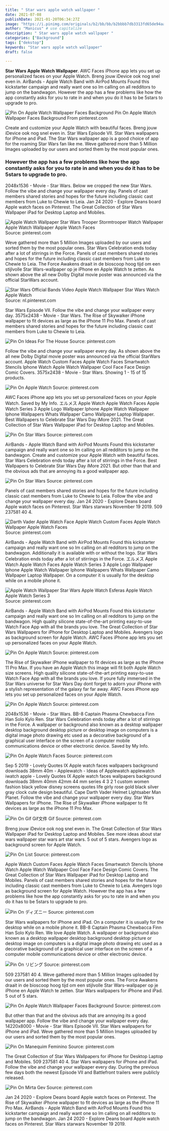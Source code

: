```yaml
---
title: " Star wars apple watch wallpaper "
date: 2021-07-08
publishDate: 2021-01-20T06:34:27Z
image: "https://i.pinimg.com/originals/b2/bb/bb/b2bbbb7db3313fd65de94aa2dbdb1c18.png"
author: "Manicus" # use capitalize
description: " Star wars apple watch wallpaper "
categories: ["Background"]
tags: ["dekstop"]
keywords: "Star wars apple watch wallpaper"
draft: false

---
```



**Star Wars Apple Watch Wallpaper**. AWC Faces iPhone app lets you set up personalized faces on your Apple Watch. Breng jouw iDevice ook nog snel even in. AirBands - Apple Watch Band with AirPod Mounts Found this kickstarter campaign and really want one so Im calling on all redditors to jump on the bandwagon. However the app has a few problems like how the app constantly asks for you to rate in and when you do it has to be 5stars to upgrade to pro.

![Pin On Apple Watch Wallpaper Faces Background](https://i.pinimg.com/736x/ef/25/4c/ef254c3309c6ddd64d860b7d2a0d9e72.jpg "Pin On Apple Watch Wallpaper Faces Background")
Pin On Apple Watch Wallpaper Faces Background From pinterest.com


Create and customize your Apple Watch with beautiful faces. Breng jouw iDevice ook nog snel even in. Star Wars Episode VII. Star Wars wallpapers for iPhone and iPad. The Star Wars wallpaper app is a good choice of app for the roaming Star Wars fan like me. Weve gathered more than 5 Million Images uploaded by our users and sorted them by the most popular ones.

### However the app has a few problems like how the app constantly asks for you to rate in and when you do it has to be 5stars to upgrade to pro.

2048x1536 - Movie - Star Wars. Below we cropped the new Star Wars. Follow the vibe and change your wallpaper every day. Panels of cast members shared stories and hopes for the future including classic cast members from Luke to Chewie to Leia. Jan 24 2020 - Explore Deans board Apple watch faces on Pinterest. The Great Collection of Star Wars Wallpaper iPad for Desktop Laptop and Mobiles.


![Apple Watch Wallpaper Star Wars Trooper Stormtrooper Watch Wallpaper Apple Watch Wallpaper Apple Watch Faces](https://i.pinimg.com/originals/fd/02/e8/fd02e8f0db9b3dc961423654e59fb847.jpg "Apple Watch Wallpaper Star Wars Trooper Stormtrooper Watch Wallpaper Apple Watch Wallpaper Apple Watch Faces")
Source: pinterest.com

Weve gathered more than 5 Million Images uploaded by our users and sorted them by the most popular ones. Star Wars Celebration ends today after a lot of stirrings in the Force. Panels of cast members shared stories and hopes for the future including classic cast members from Luke to Chewie to Leia. The Force Awakens draait in de bioscoop hoog tijd om een stijlvolle Star Wars-wallpaper op je iPhone en Apple Watch te zetten. As shown above the all new Dolby Digital movie poster was announced via the official StarWars account.

![Star Wars Official Bands Video Apple Watch Wallpaper Star Wars Watch Apple Watch](https://i.pinimg.com/originals/03/a9/28/03a92879dc2aa0f2c0edee15e132c64c.png "Star Wars Official Bands Video Apple Watch Wallpaper Star Wars Watch Apple Watch")
Source: nl.pinterest.com

Star Wars Episode VII. Follow the vibe and change your wallpaper every day. 3575x2438 - Movie - Star Wars. The Rise of Skywalker iPhone wallpaper to fit devices as large as the iPhone 11 Pro Max. Panels of cast members shared stories and hopes for the future including classic cast members from Luke to Chewie to Leia.

![Pin On Ideas For The House](https://i.pinimg.com/originals/9c/6e/d5/9c6ed57538f4a803c01c3a0ab72c99c0.jpg "Pin On Ideas For The House")
Source: pinterest.com

Follow the vibe and change your wallpaper every day. As shown above the all new Dolby Digital movie poster was announced via the official StarWars account. Apple Watch Custom Faces Apple Watch Faces Smartwatch Stencils Iphone Watch Apple Watch Wallpaper Cool Face Face Design Comic Covers. 3575x2438 - Movie - Star Wars. Showing 1 - 15 of 15 products.

![Pin On Apple Watch](https://i.pinimg.com/474x/b7/32/37/b73237c51d58e1fba6e8ff2da75ec06e.jpg "Pin On Apple Watch")
Source: pinterest.com

AWC Faces iPhone app lets you set up personalized faces on your Apple Watch. Saved by My Info. エルメス Apple Watch Apple Watch Faces Apple Watch Series 3 Apple Logo Wallpaper Iphone Apple Watch Wallpaper Iphone Wallpapers Whats Wallpaper Camo Wallpaper Laptop Wallpaper. Best Wallpapers to Celebrate Star Wars Day iMore 2021. The Great Collection of Star Wars Wallpaper iPad for Desktop Laptop and Mobiles.

![Pin On Star Wars](https://i.pinimg.com/originals/04/2e/60/042e60dcfb4e046a020a14953a82945b.gif "Pin On Star Wars")
Source: pinterest.com

AirBands - Apple Watch Band with AirPod Mounts Found this kickstarter campaign and really want one so Im calling on all redditors to jump on the bandwagon. Create and customize your Apple Watch with beautiful faces. Star Wars Celebration ends today after a lot of stirrings in the Force. Best Wallpapers to Celebrate Star Wars Day iMore 2021. But other than that and the obvious ads that are annoying its a good wallpaper app.

![Pin On Star Wars](https://i.pinimg.com/originals/1c/18/d0/1c18d000abe48cae2c5d4333ddfe8bda.jpg "Pin On Star Wars")
Source: pinterest.com

Panels of cast members shared stories and hopes for the future including classic cast members from Luke to Chewie to Leia. Follow the vibe and change your wallpaper every day. Jan 24 2020 - Explore Deans board Apple watch faces on Pinterest. Star Wars starwars November 19 2019. 509 237581 40 4.

![Darth Vader Apple Watch Face Apple Watch Custom Faces Apple Watch Wallpaper Apple Watch Faces](https://i.pinimg.com/originals/d6/b0/7b/d6b07b68a11d94e60f68802efc2dffa9.jpg "Darth Vader Apple Watch Face Apple Watch Custom Faces Apple Watch Wallpaper Apple Watch Faces")
Source: pinterest.com

AirBands - Apple Watch Band with AirPod Mounts Found this kickstarter campaign and really want one so Im calling on all redditors to jump on the bandwagon. Additionally it is available with or without the logo. Star Wars Celebration ends today after a lot of stirrings in the Force. エルメス Apple Watch Apple Watch Faces Apple Watch Series 3 Apple Logo Wallpaper Iphone Apple Watch Wallpaper Iphone Wallpapers Whats Wallpaper Camo Wallpaper Laptop Wallpaper. On a computer it is usually for the desktop while on a mobile phone it.

![Apple Watch Wallpaper Star Wars Apple Watch Esferas Apple Watch Apple Watch Series 3](https://i.pinimg.com/originals/53/82/9a/53829a7671d758ac96addfb75053f858.jpg "Apple Watch Wallpaper Star Wars Apple Watch Esferas Apple Watch Apple Watch Series 3")
Source: pinterest.com

AirBands - Apple Watch Band with AirPod Mounts Found this kickstarter campaign and really want one so Im calling on all redditors to jump on the bandwagon. High quality silicone state-of-the-art printing easy-to-use Watch Face App with all the brands you love. The Great Collection of Star Wars Wallpapers for iPhone for Desktop Laptop and Mobiles. Avengers logo as background screen for Apple Watch. AWC Faces iPhone app lets you set up personalized faces on your Apple Watch.

![Pin On Apple Watch](https://i.pinimg.com/474x/68/83/86/688386d8e366b9e6789e142f2d407287.jpg "Pin On Apple Watch")
Source: pinterest.com

The Rise of Skywalker iPhone wallpaper to fit devices as large as the iPhone 11 Pro Max. If you have an Apple Watch this image will fit both Apple Watch size screens. High quality silicone state-of-the-art printing easy-to-use Watch Face App with all the brands you love. If youre fully immersed in the Star Wars universe for Star Wars Day dont forget to adorn your iPhone with a stylish representation of the galaxy far far away. AWC Faces iPhone app lets you set up personalized faces on your Apple Watch.

![Pin On Apple Watch](https://i.pinimg.com/564x/7b/cd/5f/7bcd5fe03b4a29a564351f7e2980a6a9.jpg "Pin On Apple Watch")
Source: pinterest.com

2048x1536 - Movie - Star Wars. BB-8 Captain Phasma Chewbacca Finn Han Solo Kylo Ren. Star Wars Celebration ends today after a lot of stirrings in the Force. A wallpaper or background also known as a desktop wallpaper desktop background desktop picture or desktop image on computers is a digital image photo drawing etc used as a decorative background of a graphical user interface on the screen of a computer mobile communications device or other electronic device. Saved by My Info.

![Pin On Apple Watch Faces](https://i.pinimg.com/originals/17/69/bb/1769bb5e0f25f25a7bb2e21fb3fe92ea.jpg "Pin On Apple Watch Faces")
Source: pinterest.com

Sep 5 2019 - Lovely Quotes IX Apple watch faces wallpapers background downloads 38mm 40m - Applewatch - Ideas of Applewatch applewatch iwatch apple - Lovely Quotes IX Apple watch faces wallpapers background downloads 38mm 40mm 42mm 44 mm series 4 3 2 1 custom women fashion black yellow disney screens quotes life girly rose gold black silver gray clock cute design beautiful. Cape Darth Vader Helmet Lightsaber Man Planet. Follow the vibe and change your wallpaper every day. Star Wars Wallpapers for iPhone. The Rise of Skywalker iPhone wallpaper to fit devices as large as the iPhone 11 Pro Max.

![Pin On Gif Gif文件 Gif](https://i.pinimg.com/originals/c3/6a/89/c36a89fe9d98daa5f58ea6e036eb1cd5.gif "Pin On Gif Gif文件 Gif")
Source: pinterest.com

Breng jouw iDevice ook nog snel even in. The Great Collection of Star Wars Wallpaper iPad for Desktop Laptop and Mobiles. See more ideas about star wars wallpaper star wars art star wars. 5 out of 5 stars. Avengers logo as background screen for Apple Watch.

![Pin On List](https://i.pinimg.com/originals/8b/43/7c/8b437c380f1db2352f366096d71d1512.gif "Pin On List")
Source: pinterest.com

Apple Watch Custom Faces Apple Watch Faces Smartwatch Stencils Iphone Watch Apple Watch Wallpaper Cool Face Face Design Comic Covers. The Great Collection of Star Wars Wallpaper iPad for Desktop Laptop and Mobiles. Panels of cast members shared stories and hopes for the future including classic cast members from Luke to Chewie to Leia. Avengers logo as background screen for Apple Watch. However the app has a few problems like how the app constantly asks for you to rate in and when you do it has to be 5stars to upgrade to pro.

![Pin On ディズニー](https://i.pinimg.com/originals/35/37/b1/3537b12d953bb91c70617d7f0142c1b8.png "Pin On ディズニー")
Source: pinterest.com

Star Wars wallpapers for iPhone and iPad. On a computer it is usually for the desktop while on a mobile phone it. BB-8 Captain Phasma Chewbacca Finn Han Solo Kylo Ren. We love Apple Watch. A wallpaper or background also known as a desktop wallpaper desktop background desktop picture or desktop image on computers is a digital image photo drawing etc used as a decorative background of a graphical user interface on the screen of a computer mobile communications device or other electronic device.

![Pin On リビング](https://i.pinimg.com/originals/20/a2/a4/20a2a4c497283f92d37eb86f3f187176.jpg "Pin On リビング")
Source: pinterest.com

509 237581 40 4. Weve gathered more than 5 Million Images uploaded by our users and sorted them by the most popular ones. The Force Awakens draait in de bioscoop hoog tijd om een stijlvolle Star Wars-wallpaper op je iPhone en Apple Watch te zetten. Star Wars wallpapers for iPhone and iPad. 5 out of 5 stars.

![Pin On Apple Watch Wallpaper Faces Background](https://i.pinimg.com/736x/ef/25/4c/ef254c3309c6ddd64d860b7d2a0d9e72.jpg "Pin On Apple Watch Wallpaper Faces Background")
Source: pinterest.com

But other than that and the obvious ads that are annoying its a good wallpaper app. Follow the vibe and change your wallpaper every day. 14220x8000 - Movie - Star Wars Episode VII. Star Wars wallpapers for iPhone and iPad. Weve gathered more than 5 Million Images uploaded by our users and sorted them by the most popular ones.

![Pin On Manequim Feminino](https://i.pinimg.com/474x/9b/70/81/9b7081e975d91761bfc984332c890780.jpg "Pin On Manequim Feminino")
Source: pinterest.com

The Great Collection of Star Wars Wallpapers for iPhone for Desktop Laptop and Mobiles. 509 237581 40 4. Star Wars wallpapers for iPhone and iPad. Follow the vibe and change your wallpaper every day. During the previous few days both the newest Episode VII and Battlefront trailers were publicly released.

![Pin On Mirta Gev](https://i.pinimg.com/originals/b2/bb/bb/b2bbbb7db3313fd65de94aa2dbdb1c18.png "Pin On Mirta Gev")
Source: pinterest.com

Jan 24 2020 - Explore Deans board Apple watch faces on Pinterest. The Rise of Skywalker iPhone wallpaper to fit devices as large as the iPhone 11 Pro Max. AirBands - Apple Watch Band with AirPod Mounts Found this kickstarter campaign and really want one so Im calling on all redditors to jump on the bandwagon. Jan 24 2020 - Explore Deans board Apple watch faces on Pinterest. Star Wars starwars November 19 2019.

